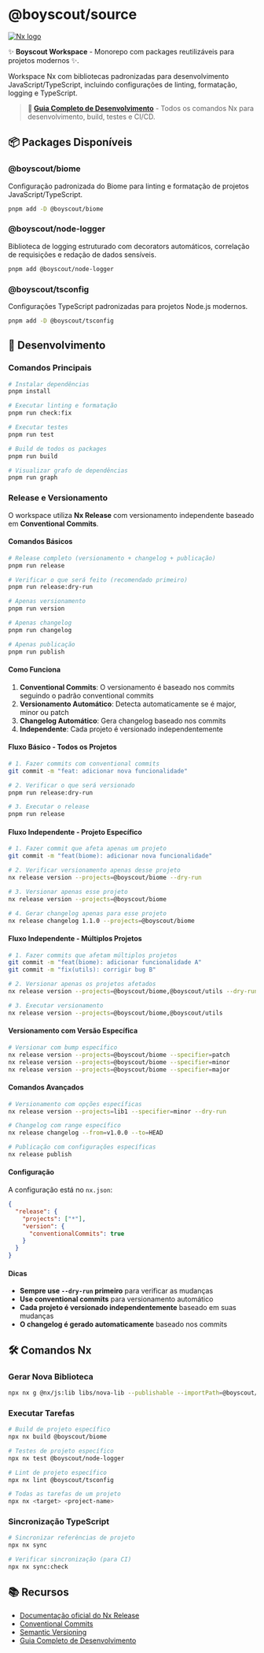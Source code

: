 # @boyscout/source

[![Nx logo](https://raw.githubusercontent.com/nrwl/nx/master/images/nx-logo.png)](https://nx.dev)

✨ **Boyscout Workspace** - Monorepo com packages reutilizáveis para projetos modernos ✨.

Workspace Nx com bibliotecas padronizadas para desenvolvimento JavaScript/TypeScript, incluindo configurações de linting, formatação, logging e TypeScript.

> **📖 [Guia Completo de Desenvolvimento](./DEVELOPMENT.md)** - Todos os comandos Nx para desenvolvimento, build, testes e CI/CD.

## 📦 Packages Disponíveis

### @boyscout/biome

Configuração padronizada do Biome para linting e formatação de projetos JavaScript/TypeScript.

```bash
pnpm add -D @boyscout/biome
```

### @boyscout/node-logger

Biblioteca de logging estruturado com decorators automáticos, correlação de requisições e redação de dados sensíveis.

```bash
pnpm add @boyscout/node-logger
```

### @boyscout/tsconfig

Configurações TypeScript padronizadas para projetos Node.js modernos.

```bash
pnpm add -D @boyscout/tsconfig
```

## 🚀 Desenvolvimento

### Comandos Principais

```bash
# Instalar dependências
pnpm install

# Executar linting e formatação
pnpm run check:fix

# Executar testes
pnpm run test

# Build de todos os packages
pnpm run build

# Visualizar grafo de dependências
pnpm run graph
```

### Release e Versionamento

O workspace utiliza **Nx Release** com versionamento independente baseado em **Conventional Commits**.

#### Comandos Básicos

```bash
# Release completo (versionamento + changelog + publicação)
pnpm run release

# Verificar o que será feito (recomendado primeiro)
pnpm run release:dry-run

# Apenas versionamento
pnpm run version

# Apenas changelog
pnpm run changelog

# Apenas publicação
pnpm run publish
```

#### Como Funciona

1. **Conventional Commits**: O versionamento é baseado nos commits seguindo o padrão conventional commits
2. **Versionamento Automático**: Detecta automaticamente se é major, minor ou patch
3. **Changelog Automático**: Gera changelog baseado nos commits
4. **Independente**: Cada projeto é versionado independentemente

#### Fluxo Básico - Todos os Projetos

```bash
# 1. Fazer commits com conventional commits
git commit -m "feat: adicionar nova funcionalidade"

# 2. Verificar o que será versionado
pnpm run release:dry-run

# 3. Executar o release
pnpm run release
```

#### Fluxo Independente - Projeto Específico

```bash
# 1. Fazer commit que afeta apenas um projeto
git commit -m "feat(biome): adicionar nova funcionalidade"

# 2. Verificar versionamento apenas desse projeto
nx release version --projects=@boyscout/biome --dry-run

# 3. Versionar apenas esse projeto
nx release version --projects=@boyscout/biome

# 4. Gerar changelog apenas para esse projeto
nx release changelog 1.1.0 --projects=@boyscout/biome
```

#### Fluxo Independente - Múltiplos Projetos

```bash
# 1. Fazer commits que afetam múltiplos projetos
git commit -m "feat(biome): adicionar funcionalidade A"
git commit -m "fix(utils): corrigir bug B"

# 2. Versionar apenas os projetos afetados
nx release version --projects=@boyscout/biome,@boyscout/utils --dry-run

# 3. Executar versionamento
nx release version --projects=@boyscout/biome,@boyscout/utils
```

#### Versionamento com Versão Específica

```bash
# Versionar com bump específico
nx release version --projects=@boyscout/biome --specifier=patch
nx release version --projects=@boyscout/biome --specifier=minor
nx release version --projects=@boyscout/biome --specifier=major
```

#### Comandos Avançados

```bash
# Versionamento com opções específicas
nx release version --projects=lib1 --specifier=minor --dry-run

# Changelog com range específico
nx release changelog --from=v1.0.0 --to=HEAD

# Publicação com configurações específicas
nx release publish
```

#### Configuração

A configuração está no `nx.json`:

```json
{
  "release": {
    "projects": ["*"],
    "version": {
      "conventionalCommits": true
    }
  }
}
```

#### Dicas

- **Sempre use `--dry-run` primeiro** para verificar as mudanças
- **Use conventional commits** para versionamento automático
- **Cada projeto é versionado independentemente** baseado em suas mudanças
- **O changelog é gerado automaticamente** baseado nos commits

## 🛠️ Comandos Nx

### Gerar Nova Biblioteca

```bash
npx nx g @nx/js:lib libs/nova-lib --publishable --importPath=@boyscout/nova-lib
```

### Executar Tarefas

```bash
# Build de projeto específico
npx nx build @boyscout/biome

# Testes de projeto específico
npx nx test @boyscout/node-logger

# Lint de projeto específico
npx nx lint @boyscout/tsconfig

# Todas as tarefas de um projeto
npx nx <target> <project-name>
```

### Sincronização TypeScript

```bash
# Sincronizar referências de projeto
npx nx sync

# Verificar sincronização (para CI)
npx nx sync:check
```

## 📚 Recursos

- [Documentação oficial do Nx Release](https://20.nx.dev/features/manage-releases)
- [Conventional Commits](https://www.conventionalcommits.org/)
- [Semantic Versioning](https://semver.org/)
- [Guia Completo de Desenvolvimento](./DEVELOPMENT.md)

